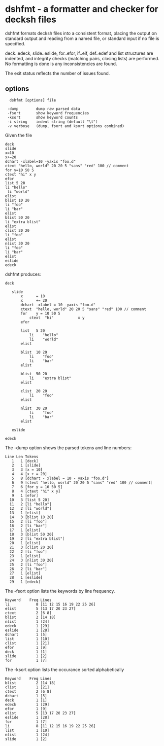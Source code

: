 # dshfmt - a formatter and checker for decksh files

dshfmt formats decksh files into a consistent format, placing the output on standard output
and reading from a named file, or standard input if no file is specified.

deck..edeck, slide..eslide, for..efor, if..eif, def..edef and list structures are indented,
and integrity checks (matching pairs, closing lists) are performed. No formatting is done
is any inconsistencies are found.

The exit status reflects the number of issues found.


## options

```
  dshfmt [options] file

 -dump        dump raw parsed data
 -fsort       show keyword frequencies
 -ksort       show keyword counts
 -i string    indent string (default "\t")
 -v	verbose   (dump, fsort and ksort options combined)
 ```

 Given the file
 ```
 deck
 slide
 x=10
 x+=20
 dchart -xlabel=10 -yaxis "foo.d"
 ctext "hello, world" 20 20 5 "sans" "red" 100 // comment
 for y=10 50 5
 ctext "hi" x y
 efor
 list 5 20
 li "hello"
  li "world"
 elist
 blist 10 20
 li "foo"
 li "bar"
 elist
 blist 50 20
 li "extra blist"
 elist
 clist 20 20
 li "foo"
 elist
 nlist 30 20
 li "foo"
 li "bar"
 elist
 eslide
 edeck
 ```

 dshfmt produces:

 ```
 deck

	slide
		x      = 10
		x      += 20
		dchart -xlabel = 10 -yaxis "foo.d"
		ctext  "hello, world" 20 20 5 "sans" "red" 100 // comment
		for    y = 10 50 5
			ctext  "hi"           x y
		efor

		list   5 20
			li    "hello"
			li    "world"
		elist

		blist  10 20
			li    "foo"
			li    "bar"
		elist

		blist  50 20
			li    "extra blist"
		elist

		clist  20 20
			li    "foo"
		elist

		nlist  30 20
			li    "foo"
			li    "bar"
		elist

	eslide

 edeck
 ```


 The -dump option shows the parsed tokens and line numbers:
 ```
 Line Len Tokens
    1   1 [deck]
    2   1 [slide]
    3   3 [x = 10]
    4   4 [x + = 20]
    5   8 [dchart - xlabel = 10 - yaxis "foo.d"]
    6   9 [ctext "hello, world" 20 20 5 "sans" "red" 100 // comment]
    7   6 [for y = 10 50 5]
    8   4 [ctext "hi" x y]
    9   1 [efor]
   10   3 [list 5 20]
   11   2 [li "hello"]
   12   2 [li "world"]
   13   1 [elist]
   14   3 [blist 10 20]
   15   2 [li "foo"]
   16   2 [li "bar"]
   17   1 [elist]
   18   3 [blist 50 20]
   19   2 [li "extra blist"]
   20   1 [elist]
   21   3 [clist 20 20]
   22   2 [li "foo"]
   23   1 [elist]
   24   3 [nlist 30 20]
   25   2 [li "foo"]
   26   2 [li "bar"]
   27   1 [elist]
   28   1 [eslide]
   29   1 [edeck]
   ```

 The -fsort option lists the keywords by line frequency.
 ```
 Keyword    Freq Lines
 li            8 [11 12 15 16 19 22 25 26]
 elist         5 [13 17 20 23 27]
 ctext         2 [6 8]
 blist         2 [14 18]
 nlist         1 [24]
 edeck         1 [29]
 eslide        1 [28]
 dchart        1 [5]
 list          1 [10]
 clist         1 [21]
 efor          1 [9]
 deck          1 [1]
 slide         1 [2]
 for           1 [7]
 ```

 The -ksort option lists the occurance sorted alphabetically

 ```
 Keyword    Freq Lines
 blist         2 [14 18]
 clist         1 [21]
 ctext         2 [6 8]
 dchart        1 [5]
 deck          1 [1]
 edeck         1 [29]
 efor          1 [9]
 elist         5 [13 17 20 23 27]
 eslide        1 [28]
 for           1 [7]
 li            8 [11 12 15 16 19 22 25 26]
 list          1 [10]
 nlist         1 [24]
 slide         1 [2]
 ```

